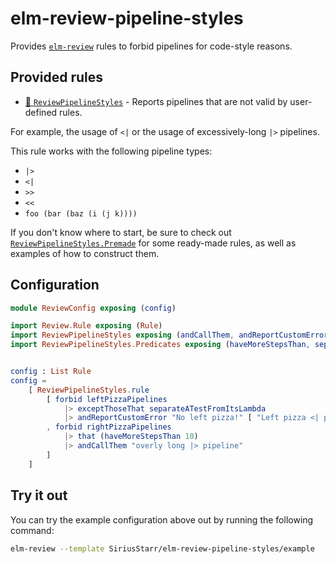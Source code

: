 # elm-review-pipeline-styles

Provides [`elm-review`](https://package.elm-lang.org/packages/jfmengels/elm-review/latest/)
rules to forbid pipelines for code-style reasons.

## Provided rules

* [🔧 `ReviewPipelineStyles`](https://package.elm-lang.org/packages/SiriusStarr/elm-review-pipeline-styles/1.0.0/ReviewPipelineStyles) - Reports pipelines that are not valid by user-defined rules.

For example, the usage of `<|` or the usage of excessively-long `|>` pipelines.

This rule works with the following pipeline types:

* `|>`
* `<|`
* `>>`
* `<<`
* `foo (bar (baz (i (j k))))`

If you don't know where to start, be sure to check out
[`ReviewPipelineStyles.Premade`](https://package.elm-lang.org/packages/SiriusStarr/elm-review-pipeline-styles/1.0.0/ReviewPipelineStyles-Premade)
for some ready-made rules, as well as examples of how to construct them.

## Configuration

```elm
module ReviewConfig exposing (config)

import Review.Rule exposing (Rule)
import ReviewPipelineStyles exposing (andCallThem, andReportCustomError, exceptThoseThat, forbid, leftPizzaPipelines, rightPizzaPipelines, that)
import ReviewPipelineStyles.Predicates exposing (haveMoreStepsThan, separateATestFromItsLambda)


config : List Rule
config =
    [ ReviewPipelineStyles.rule
        [ forbid leftPizzaPipelines
            |> exceptThoseThat separateATestFromItsLambda
            |> andReportCustomError "No left pizza!" [ "Left pizza <| pipelines have been forbidden, except in the \"canonical\" test usage." ]
        , forbid rightPizzaPipelines
            |> that (haveMoreStepsThan 10)
            |> andCallThem "overly long |> pipeline"
        ]
    ]
```

## Try it out

You can try the example configuration above out by running the following command:

```bash
elm-review --template SiriusStarr/elm-review-pipeline-styles/example
```
